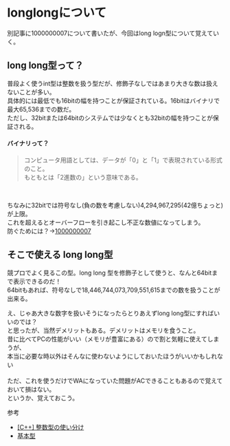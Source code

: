 # longlongについて

別記事に1000000007について書いたが、今回はlong logn型について覚えていく。

## long long型って？

普段よく使うint型は整数を扱う型だが、修飾子なしではあまり大きな数は扱えないことが多い。  
具体的には最低でも16bitの幅を持つことが保証されている。16bitはバイナリで最大65,536までの数だ。  
ただし、32bitまたは64bitのシステムでは少なくとも32bitの幅を持つことが保証される。  
#### バイナリって？

>コンピュータ用語としては、データが「0」と「1」で表現されている形式のこと。  
もともとは「2進数の」という意味である。

<br>

ちなみに32bitでは符号なし(負の数を考慮しない)4,294,967,295(42億ちょっと)が上限。  
これを超えるとオーバーフローを引き起こし不正な数値になってしまう。  
防ぐためには？→[1000000007](https://github.com/uno1142/TIL/blob/master/%E7%AB%B6%E3%83%97%E3%83%AD/1000000007.md)

## そこで使える long long型

競プロでよく見るこの型。long long 型を修飾子として使うと、なんと64bitまで表示できるのだ！  
64bitもあれば、符号なしで18,446,744,073,709,551,615までの数を扱うことが出来る。  

え、じゃあ大きな数字を扱いそうになったらとりあえずlong long型にすればいいのでは？  
と思ったが、当然デメリットもある。デメリットはメモリを食うこと。  
昔に比べてPCの性能がいい（メモリが豊富にある）ので割と気軽に使えてしまうが、  
本当に必要な時以外はそんなに使わないようにしておいたほうがいいかもしれない  
<br>
ただ、これを使うだけでWAになっていた問題がACできることもあるので覚えておいて損はない。  
というか、覚えておこう。

参考
- [[C++] 整数型の使い分け](https://teratail.com/questions/76294)
- [基本型](https://ja.cppreference.com/w/cpp/language/types)

